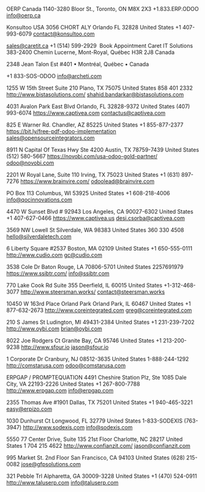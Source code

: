 OERP Canada
1140-3280 Bloor St., Toronto, ON M8X 2X3
 +1.833.ERP.ODOO​
 info@oerp.ca


 Konsultoo USA
3056 CHORT ALY
Orlando FL 32828
United States
 +1 407-993-6079
 contact@konsultoo.com


 ​sales@caretit.ca
​+1 (514) 599-2929
​     Book Appointment
Caret IT Solutions 
383-2400 Chemin Lucerne, Mont-Royal, Québec  H3R 2J8 Canada


2348 Jean Talon Est  #401 • Montréal, Québec • Canada

 +1 833-SOS-ODOO  info@archeti.com


 1255 W 15th Street
Suite 210
Plano, TX 75075
United States
858 401 2332
http://www.bistasolutions.com/
shahid.bandarkar@bistasolutions.com


4031 Avalon Park East Blvd
Orlando, FL 32828-9372
United States
(407) 993-6074
https://www.captivea.com
contactus@captivea.com

825 E Warner Rd.
Chandler, AZ 85225
United States
+1 855-877-2377
https://bit.ly/free-pdf-odoo-implementation
sales@opensourceintegrators.com


8911 N Capital Of Texas Hwy Ste 4200
Austin, TX 78759-7439
United States
(512) 580-5667
https://novobi.com/usa-odoo-gold-partner/
odoo@novobi.com


2201 W Royal Lane, Suite 110
Irving, TX 75023
United States
+1 (631) 897-7276
https://www.brainvire.com/
odoolead@brainvire.com


PO Box 113
Columbus, WI 53925
United States
+1 608-218-4006
info@qocinnovations.com


4470 W Sunset Blvd # 92943
Los Angeles, CA 90027-6302
United States
+1 407-627-0466
https://www.captivea.us
desi.csorba@captivea.com


3569 NW Lowell St
Silverdale, WA 98383
United States
360 330 4508
hello@silverdaletech.com


6 Liberty Square #2537
Boston, MA 02109
United States
+1 650-555-0111
http://www.cudio.com
gc@cudio.com


3538 Cole Dr
Baton Rouge, LA 70806-5701
United States
2257691979
https://www.ssibtr.com/
info@ssibtr.com

770 Lake Cook Rd
Suite 355
Deerfield, IL 60015
United States
+1-312-468-3077
http://www.steersman.works/
contact@steersman.works


10450 W 163rd Place
Orland Park
Orland Park, IL 60467
United States
+1 877-632-2673
http://www.coreintegrated.com
greg@coreintegrated.com

210 S James St
Ludington, MI 49431-2384
United States
+1 231-239-7202
http://www.oybi.com
brian@oybi.com

8022 Joe Rodgers Ct
Granite Bay, CA 95746
United States
+1 213-200-9238
http://www.sfour.io
jason@sfour.io

1 Corporate Dr
Cranbury, NJ 08512-3635
United States
1-888-244-1292
http://comstarusa.com
odoo@comstarusa.com


ERPGAP / PROMPTEQUATION
4491 Cheshire Station Plz, Ste 1085
Dale City, VA 22193-2226
United States
+1 267-800-7788
http://www.erpgap.com
info@erpgap.com

2355 Thomas Ave #1901
Dallas, TX 75201
United States
+1 940-465-3221
easy@erpizo.com


1030 Dunhurst Ct
Longwood, FL 32779
United States
1-833-SODEXIS (763-3947)
http://www.sodexis.com
info@sodexis.com

5550 77 Center Drive, Suite 135
21st Floor
Charlotte, NC 28217
United States
1 704 215 4622
http://www.confianzit.com/
jason@confianzit.com


995 Market St. 2nd Floor
San Francisco, CA 94103
United States
(628) 215-0082
jose@gfpsolutions.com


321 Pebble Trl
Alpharetta, GA 30009-3228
United States
+1 (470) 524-0911
http://www.taluserp.com
info@taluserp.com